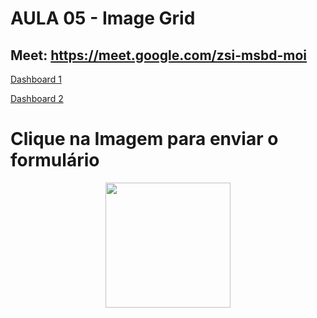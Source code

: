 # AULA 05 - Image Grid

## Meet: https://meet.google.com/zsi-msbd-moi

<a href = "https://app.powerbi.com/view?r=eyJrIjoiOTM4MzY4MGYtNTZhMy00ODAyLWE3MjYtZDQ3NDk3ZTI5YjExIiwidCI6IjQxNDhhNmRlLTBkZDEtNGQwNC1hNGM1LTc4ZTM3NGU0ZjZkNiIsImMiOjR9">Dashboard 1 </a>


<a href = "https://app.powerbi.com/view?r=eyJrIjoiYzlkZWM3NDItMmNkZC00ZTA2LThmY2EtOWM3Y2EwOTkyODkwIiwidCI6IjQxNDhhNmRlLTBkZDEtNGQwNC1hNGM1LTc4ZTM3NGU0ZjZkNiIsImMiOjR9">Dashboard 2</a>

# Clique na Imagem para enviar o formulário

<div align = "center">
<a href = "https://forms.gle/FneSTAb84NmdTx3U7"><img src = "https://c.tenor.com/lvLaG5hPCncAAAAd/tenor.gif" width="200px" height=auto></a>

</div>
